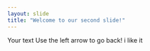 ```yaml
---
layout: slide
title: "Welcome to our second slide!"
---
```

Your text
Use the left arrow to go back!
i like it
